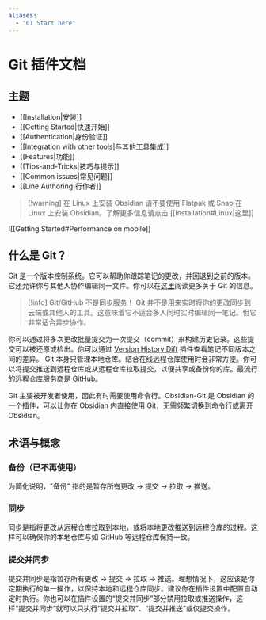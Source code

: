 ```yaml
---
aliases:
  - "01 Start here"
---
```


# Git 插件文档

## 主题
- [[Installation|安装]]
- [[Getting Started|快速开始]]
- [[Authentication|身份验证]]
- [[Integration with other tools|与其他工具集成]]
- [[Features|功能]]
- [[Tips-and-Tricks|技巧与提示]]
- [[Common issues|常见问题]]
- [[Line Authoring|行作者]]

> [!warning] 在 Linux 上安装 Obsidian
> 请不要使用 Flatpak 或 Snap 在 Linux 上安装 Obsidian。了解更多信息请点击 [[Installation#Linux|这里]]

![[Getting Started#Performance on mobile]]

## 什么是 Git？

Git 是一个版本控制系统。它可以帮助你跟踪笔记的更改，并回退到之前的版本。它还允许你与其他人协作编辑同一文件。你可以在[这里](https://git-scm.com/book/en/v2/Getting-Started-About-Version-Control)阅读更多关于 Git 的信息。

> [!info] Git/GitHub 不是同步服务！
> Git 并不是用来实时将你的更改同步到云端或其他人的工具。这意味着它不适合多人同时实时编辑同一笔记。但它非常适合异步协作。

你可以通过将多次更改批量提交为一次提交（commit）来构建历史记录。这些提交可以被还原或检出。你可以通过 [Version History Diff](obsidian://show-plugin?id=obsidian-version-history-diff) 插件查看笔记不同版本之间的差异。
Git 本身只管理本地仓库。结合在线远程仓库使用时会非常方便。你可以将提交推送到远程仓库或从远程仓库拉取提交，以便共享或备份你的库。最流行的远程仓库服务商是 [GitHub](https://github.com)。

Git 主要被开发者使用，因此有时需要使用命令行。Obsidian-Git 是 Obsidian 的一个插件，可以让你在 Obsidian 内直接使用 Git，无需频繁切换到命令行或离开 Obsidian。

## 术语与概念

### 备份（已不再使用）
为简化说明，"备份" 指的是暂存所有更改 -> 提交 -> 拉取 -> 推送。

### 同步

同步是指将更改从远程仓库拉取到本地，或将本地更改推送到远程仓库的过程。这样可以确保你的本地仓库与如 GitHub 等远程仓库保持一致。

### 提交并同步

提交并同步是指暂存所有更改 -> 提交 -> 拉取 -> 推送。理想情况下，这应该是你定期执行的单一操作，以保持本地和远程仓库同步。建议你在插件设置中配置自动定时执行。你也可以在插件设置的“提交并同步”部分禁用拉取或推送操作，这样“提交并同步”就可以只执行“提交并拉取”、“提交并推送”或仅提交操作。
